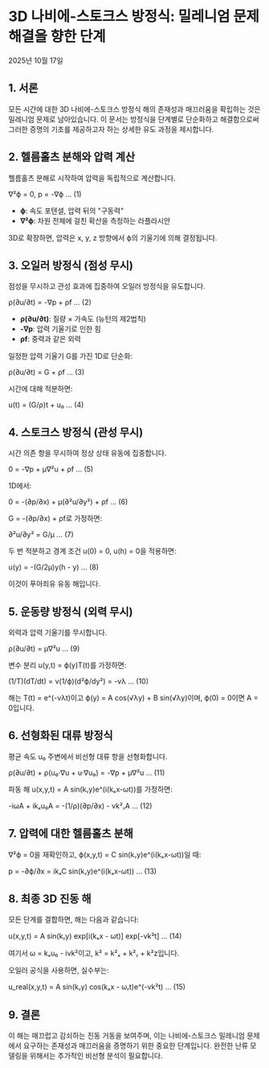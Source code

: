 # 3D 나비에-스토크스 방정식: 밀레니엄 문제 해결을 향한 단계

2025년 10월 17일

## 1. 서론

모든 시간에 대한 3D 나비에-스토크스 방정식 해의 존재성과 매끄러움을 확립하는 것은 밀레니엄 문제로 남아있습니다. 이 문서는 방정식을 단계별로 단순화하고 해결함으로써 그러한 증명의 기초를 제공하고자 하는 상세한 유도 과정을 제시합니다.

## 2. 헬름홀츠 분해와 압력 계산

헬름홀츠 분해로 시작하여 압력을 독립적으로 계산합니다.

∇²ϕ = 0, p = -∇ϕ ... (1)

- **ϕ**: 속도 포텐셜, 압력 뒤의 "구동력"
- **∇²ϕ**: 차원 전체에 걸친 확산을 측정하는 라플라시안

3D로 확장하면, 압력은 x, y, z 방향에서 ϕ의 기울기에 의해 결정됩니다.

## 3. 오일러 방정식 (점성 무시)

점성을 무시하고 관성 효과에 집중하여 오일러 방정식을 유도합니다.

ρ(∂u/∂t) = -∇p + ρf ... (2)

- **ρ(∂u/∂t)**: 질량 × 가속도 (뉴턴의 제2법칙)
- **-∇p**: 압력 기울기로 인한 힘
- **ρf**: 중력과 같은 외력

일정한 압력 기울기 G를 가진 1D로 단순화:

ρ(∂u/∂t) = G + ρf ... (3)

시간에 대해 적분하면:

u(t) = (G/ρ)t + u₀ ... (4)

## 4. 스토크스 방정식 (관성 무시)

시간 의존 항을 무시하여 정상 상태 유동에 집중합니다.

0 = -∇p + μ∇²u + ρf ... (5)

1D에서:

0 = -(∂p/∂x) + μ(∂²u/∂y²) + ρf ... (6)

G = -(∂p/∂x) + ρf로 가정하면:

∂²u/∂y² = G/μ ... (7)

두 번 적분하고 경계 조건 u(0) = 0, u(h) = 0을 적용하면:

u(y) = -(G/2μ)y(h - y) ... (8)

이것이 푸아죄유 유동 해입니다.

## 5. 운동량 방정식 (외력 무시)

외력과 압력 기울기를 무시합니다.

ρ(∂u/∂t) = μ∇²u ... (9)

변수 분리 u(y,t) = ϕ(y)T(t)를 가정하면:

(1/T)(dT/dt) = ν(1/ϕ)(d²ϕ/dy²) = -νλ ... (10)

해는 T(t) = e^(-νλt)이고 ϕ(y) = A cos(√λy) + B sin(√λy)이며, ϕ(0) = 0이면 A = 0입니다.

## 6. 선형화된 대류 방정식

평균 속도 u₀ 주변에서 비선형 대류 항을 선형화합니다.

ρ(∂u/∂t) + ρ(u₀·∇u + u·∇u₀) = -∇p + μ∇²u ... (11)

파동 해 u(x,y,t) = A sin(kᵧy)e^(i(kₓx-ωt))를 가정하면:

-iωA + ikₓu₀A = -(1/ρ)(∂p/∂x) - νk²ᵧA ... (12)

## 7. 압력에 대한 헬름홀츠 분해

∇²ϕ = 0을 재확인하고, ϕ(x,y,t) = C sin(kᵧy)e^(i(kₓx-ωt))일 때:

p = -∂ϕ/∂x = ikₓC sin(kᵧy)e^(i(kₓx-ωt)) ... (13)

## 8. 최종 3D 진동 해

모든 단계를 결합하면, 해는 다음과 같습니다:

u(x,y,t) = A sin(kᵧy) exp[i(kₓx - ωt)] exp[-νk²t] ... (14)

여기서 ω = kₓu₀ - iνk²이고, k² = k²ₓ + k²ᵧ + k²z입니다.

오일러 공식을 사용하면, 실수부는:

u_real(x,y,t) = A sin(kᵧy) cos(kₓx - ωᵣt)e^(-νk²t) ... (15)

## 9. 결론

이 해는 매끄럽고 감쇠하는 진동 거동을 보여주며, 이는 나비에-스토크스 밀레니엄 문제에서 요구하는 존재성과 매끄러움을 증명하기 위한 중요한 단계입니다. 완전한 난류 모델링을 위해서는 추가적인 비선형 분석이 필요합니다.